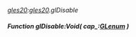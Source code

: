 _[gles20](../../modules/gles20/gles20-module.md):[gles20](../../modules/gles20/gles20-module.md).glDisable_
##### Function glDisable:Void( cap_:[GLenum](../../modules/gles20/gles20-glenum.md) )
